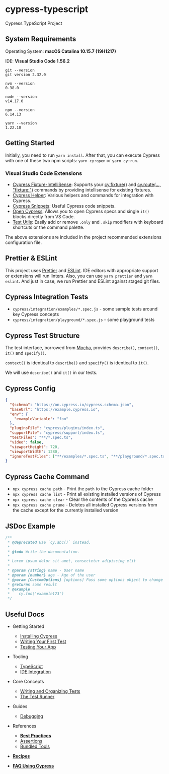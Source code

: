 # cypress-typescript

Cypress TypeScript Project

## System Requirements

Operating System: **macOS Catalina 10.15.7 (19H1217)**

IDE: **Visual Studio Code 1.56.2**

```
git --version
git version 2.32.0

nvm --version
0.38.0

node --version
v14.17.0

npm --version
6.14.13

yarn --version
1.22.10
```

## Getting Started

Initially, you need to run `yarn install`. After that, you can execute Cypress with one of these two npm scripts: `yarn cy:open` or `yarn cy:run`.

### Visual Studio Code Extensions

- [Cypress Fixture-IntelliSense](https://marketplace.visualstudio.com/items?itemName=JosefBiehler.cypress-fixture-intellisense): Supports your [cy.fixture\(\)](https://docs.cypress.io/api/commands/fixture) and [cy.route\(..., "fixture:"\)](https://docs.cypress.io/api/commands/route) commands by providing intellisense for existing fixtures.
- [Cypress Helper](https://marketplace.visualstudio.com/items?itemName=Shelex.vscode-cy-helper): Various helpers and commands for integration with Cypress.
- [Cypress Snippets](https://marketplace.visualstudio.com/items?itemName=andrew-codes.cypress-snippets): Useful Cypress code snippets.
- [Open Cypress](https://marketplace.visualstudio.com/items?itemName=tnrich.vscode-extension-open-cypress): Allows you to open Cypress specs and single `it()` blocks directly from VS Code.
- [Test Utils](https://marketplace.visualstudio.com/items?itemName=chrisbreiding.test-utils): Easily add or remove `.only` and `.skip` modifiers with keyboard shortcuts or the command palette.

The above extensions are included in the project recommended extensions configuration file.

## Prettier & ESLint

This project uses [Prettier](https://prettier.io/) and [ESLint](https://eslint.org/). IDE editors with appropriate support or extensions will run linters. Also, you can use `yarn prettier` and `yarn eslint`. And just in case, we run Prettier and ESLint against staged git files.

## Cypress Integration Tests

- `cypress/integration/examples/*.spec.js` - some sample tests around key Cypress concepts
- `cypress/integration/playground/*.spec.js` - some playground tests

## Cypress Test Structure

The test interface, borrowed from [Mocha](https://docs.cypress.io/guides/references/bundled-tools#Mocha), provides `describe()`, `context()`, `it()` and `specify()`.

`context()` is identical to `describe()` and `specify()` is identical to `it()`.

We will use `describe()` and `it()` in our tests.

## Cypress Config

```json
{
  "$schema": "https://on.cypress.io/cypress.schema.json",
  "baseUrl": "https://example.cypress.io",
  "env": {
    "exampleVariable": "foo"
  },
  "pluginsFile": "cypress/plugins/index.ts",
  "supportFile": "cypress/support/index.ts",
  "testFiles": "**/*.spec.ts",
  "video": false,
  "viewportHeight": 720,
  "viewportWidth": 1280,
  "ignoreTestFiles": ["**/examples/*.spec.ts", "**/playground/*.spec.ts"]
}
```

## Cypress Cache Command

- `npx cypress cache path` - Print the `path` to the Cypress cache folder
- `npx cypress cache list` - Print all existing installed versions of Cypress
- `npx cypress cache clear` - Clear the contents of the Cypress cache
- `npx cypress cache prune` - Deletes all installed Cypress versions from the cache except for the currently installed version

## JSDoc Example

```ts
/**
 * @deprecated Use `cy.abc()` instead.
 *
 * @todo Write the documentation.
 *
 * Lorem ipsum dolor sit amet, consectetur adipiscing elit
 *
 * @param {string} name - User name
 * @param {number} age - Age of the user
 * @param {CustomOptions} [options] Pass some options object to change the default behavior of `cy.xyz()`
 * @returns some result
 * @example
 *    cy.foo('example123')
 */
```

## Useful Docs

- Getting Started

  - [Installing Cypress](https://docs.cypress.io/guides/getting-started/installing-cypress)
  - [Writing Your First Test](https://docs.cypress.io/guides/getting-started/writing-your-first-test)
  - [Testing Your App](https://docs.cypress.io/guides/getting-started/testing-your-app#Get-started)

- Tooling

  - [TypeScript](https://docs.cypress.io/guides/tooling/typescript-support)
  - [IDE Integration](https://docs.cypress.io/guides/tooling/IDE-integration)

- Core Concepts

  - [Writing and Organizing Tests](https://docs.cypress.io/guides/core-concepts/writing-and-organizing-tests)
  - [The Test Runner](https://docs.cypress.io/guides/core-concepts/test-runner#Overview)

- Guides

  - [Debugging](https://docs.cypress.io/guides/guides/debugging)

- References

  - **[Best Practices](https://docs.cypress.io/guides/references/best-practices)**
  - [Assertions](https://docs.cypress.io/guides/references/assertions)
  - [Bundled Tools](https://docs.cypress.io/guides/references/bundled-tools)

- **[Recipes](https://docs.cypress.io/examples/examples/recipes)**
- **[FAQ Using Cypress](https://docs.cypress.io/faq/questions/using-cypress-faq)**
